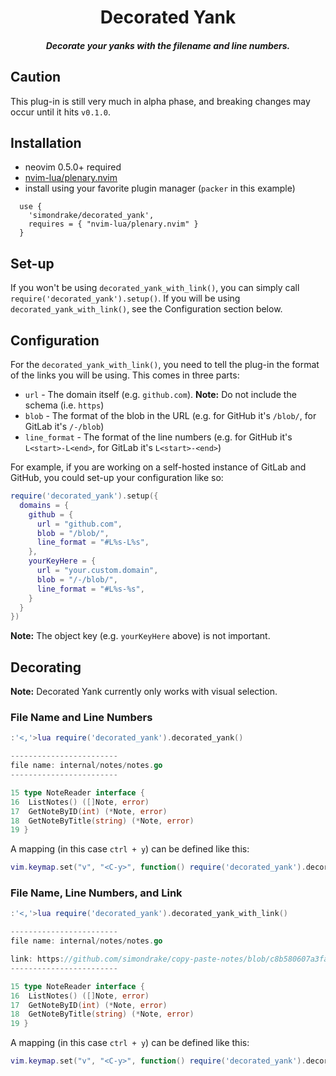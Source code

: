 <div align="center">
  
# Decorated Yank
##### Decorate your yanks with the filename and line numbers.

</div>

## Caution
This plug-in is still very much in alpha phase, and breaking changes may occur until it hits `v0.1.0`.

## Installation
* neovim 0.5.0+ required
* [nvim-lua/plenary.nvim](https://github.com/nvim-lua/plenary.nvim)
* install using your favorite plugin manager (`packer` in this example)

```vim
  use {
    'simondrake/decorated_yank',
    requires = { "nvim-lua/plenary.nvim" }
  }
```

## Set-up

If you won't be using `decorated_yank_with_link()`, you can simply call `require('decorated_yank').setup()`. If you will be using `decorated_yank_with_link()`, see the Configuration section below.

## Configuration

For the `decorated_yank_with_link()`, you need to tell the plug-in the format of the links you will be using. This comes in three parts:

* `url` - The domain itself (e.g. `github.com`). **Note:** Do not include the schema (i.e. `https`)
* `blob` - The format of the blob in the URL (e.g. for GitHub it's `/blob/`, for GitLab it's `/-/blob`)
* `line_format` - The format of the line numbers (e.g. for GitHub it's `L<start>-L<end>`, for GitLab it's `L<start>-<end>`)

For example, if you are working on a self-hosted instance of GitLab and GitHub, you could set-up your configuration like so:

```lua
require('decorated_yank').setup({
  domains = {
    github = {
      url = "github.com",
      blob = "/blob/",
      line_format = "#L%s-L%s",
    },
    yourKeyHere = {
      url = "your.custom.domain",
      blob = "/-/blob/",
      line_format = "#L%s-%s",
    }
  }
})
```

**Note:** The object key (e.g. `yourKeyHere` above) is not important.

## Decorating

**Note:** Decorated Yank currently only works with visual selection.

### File Name and Line Numbers

```lua
:'<,'>lua require('decorated_yank').decorated_yank()
```

```go
------------------------
file name: internal/notes/notes.go
------------------------

15 type NoteReader interface {
16 	ListNotes() ([]Note, error)
17 	GetNoteByID(int) (*Note, error)
18 	GetNoteByTitle(string) (*Note, error)
19 }
```

A mapping (in this case `ctrl + y`) can be defined like this:

```lua
vim.keymap.set("v", "<C-y>", function() require('decorated_yank').decorated_yank() end)
```

### File Name, Line Numbers, and Link

```lua
:'<,'>lua require('decorated_yank').decorated_yank_with_link()
```

```go
------------------------
file name: internal/notes/notes.go

link: https://github.com/simondrake/copy-paste-notes/blob/c8b580607a3fa2a45820f223aaaa14ed60cd54c9/internal/notes/notes.go#L15-L19
------------------------

15 type NoteReader interface {
16 	ListNotes() ([]Note, error)
17 	GetNoteByID(int) (*Note, error)
18 	GetNoteByTitle(string) (*Note, error)
19 }
```

A mapping (in this case `ctrl + y`) can be defined like this:

```lua
vim.keymap.set("v", "<C-y>", function() require('decorated_yank').decorated_yank_with_link() end)
```

